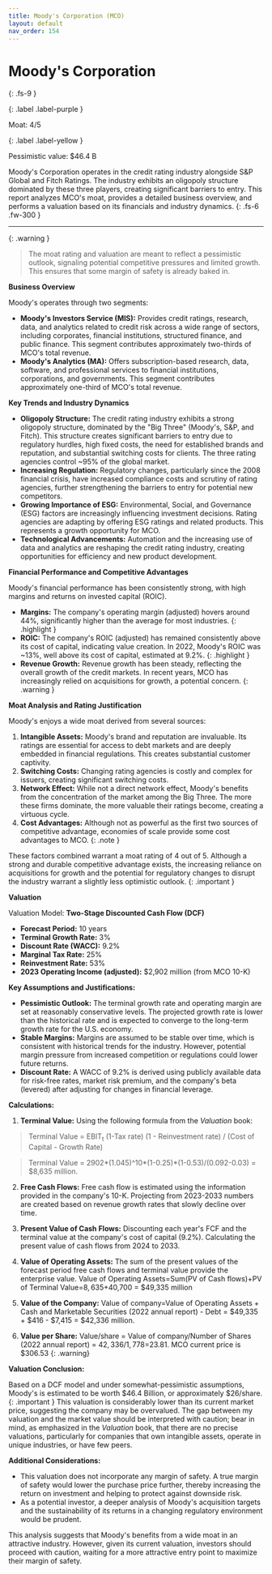 ```yaml
---
title: Moody's Corporation (MCO)
layout: default
nav_order: 154
---
```


# Moody's Corporation
{: .fs-9 }

{: .label .label-purple }

Moat: 4/5

{: .label .label-yellow }

Pessimistic value: $46.4 B

Moody's Corporation operates in the credit rating industry alongside S&P Global and Fitch Ratings. The industry exhibits an oligopoly structure dominated by these three players, creating significant barriers to entry. This report analyzes MCO's moat, provides a detailed business overview, and performs a valuation based on its financials and industry dynamics.
{: .fs-6 .fw-300 }

---

{: .warning } 
>The moat rating and valuation are meant to reflect a pessimistic outlook, signaling potential competitive pressures and limited growth. This ensures that some margin of safety is already baked in.


**Business Overview**

Moody's operates through two segments:

* **Moody's Investors Service (MIS):** Provides credit ratings, research, data, and analytics related to credit risk across a wide range of sectors, including corporates, financial institutions, structured finance, and public finance. This segment contributes approximately two-thirds of MCO's total revenue.
* **Moody's Analytics (MA):** Offers subscription-based research, data, software, and professional services to financial institutions, corporations, and governments. This segment contributes approximately one-third of MCO's total revenue.

**Key Trends and Industry Dynamics**

* **Oligopoly Structure:**  The credit rating industry exhibits a strong oligopoly structure, dominated by the "Big Three" (Moody's, S&P, and Fitch). This structure creates significant barriers to entry due to regulatory hurdles, high fixed costs, the need for established brands and reputation, and substantial switching costs for clients. The three rating agencies control ~95% of the global market.
* **Increasing Regulation:** Regulatory changes, particularly since the 2008 financial crisis, have increased compliance costs and scrutiny of rating agencies, further strengthening the barriers to entry for potential new competitors.
* **Growing Importance of ESG:** Environmental, Social, and Governance (ESG) factors are increasingly influencing investment decisions.  Rating agencies are adapting by offering ESG ratings and related products. This represents a growth opportunity for MCO.
* **Technological Advancements:**  Automation and the increasing use of data and analytics are reshaping the credit rating industry, creating opportunities for efficiency and new product development.

**Financial Performance and Competitive Advantages**

Moody's financial performance has been consistently strong, with high margins and returns on invested capital (ROIC).  

* **Margins:** The company's operating margin (adjusted) hovers around 44%, significantly higher than the average for most industries.  {: .highlight }
* **ROIC:** The company's ROIC (adjusted) has remained consistently above its cost of capital, indicating value creation.  In 2022, Moody's ROIC was ~13%, well above its cost of capital, estimated at 9.2%. {: .highlight }
* **Revenue Growth:**  Revenue growth has been steady, reflecting the overall growth of the credit markets. In recent years, MCO has increasingly relied on acquisitions for growth, a potential concern. {: .warning }

**Moat Analysis and Rating Justification**

Moody's enjoys a wide moat derived from several sources:

1. **Intangible Assets:**  Moody's brand and reputation are invaluable.  Its ratings are essential for access to debt markets and are deeply embedded in financial regulations.  This creates substantial customer captivity.
2. **Switching Costs:**  Changing rating agencies is costly and complex for issuers, creating significant switching costs.  
3. **Network Effect:** While not a direct network effect, Moody's benefits from the concentration of the market among the Big Three.  The more these firms dominate, the more valuable their ratings become, creating a virtuous cycle.
4. **Cost Advantages:** Although not as powerful as the first two sources of competitive advantage, economies of scale provide some cost advantages to MCO. {: .note }

These factors combined warrant a moat rating of 4 out of 5. Although a strong and durable competitive advantage exists, the increasing reliance on acquisitions for growth and the potential for regulatory changes to disrupt the industry warrant a slightly less optimistic outlook. {: .important }

**Valuation**

Valuation Model:  **Two-Stage Discounted Cash Flow (DCF)**

* **Forecast Period:** 10 years
* **Terminal Growth Rate:** 3%
* **Discount Rate (WACC):** 9.2%
* **Marginal Tax Rate:** 25%
* **Reinvestment Rate:**  53%
* **2023 Operating Income (adjusted):** $2,902 million (from MCO 10-K)

**Key Assumptions and Justifications:**

* **Pessimistic Outlook:** The terminal growth rate and operating margin are set at reasonably conservative levels. The projected growth rate is lower than the historical rate and is expected to converge to the long-term growth rate for the U.S. economy.
* **Stable Margins:** Margins are assumed to be stable over time, which is consistent with historical trends for the industry. However, potential margin pressure from increased competition or regulations could lower future returns.
* **Discount Rate:** A WACC of 9.2% is derived using publicly available data for risk-free rates, market risk premium, and the company's beta (levered) after adjusting for changes in financial leverage. 

**Calculations:**
1. **Terminal Value:**  Using the following formula from the *Valuation* book:
>Terminal Value = EBIT<sub>t</sub> (1-Tax rate) (1 - Reinvestment rate) / (Cost of Capital - Growth Rate)

> Terminal Value = 2902*(1.045)^10*(1-0.25)*(1-0.53)/(0.092-0.03) = $8,635 million.

2. **Free Cash Flows:** Free cash flow is estimated using the information provided in the company's 10-K. Projecting from 2023-2033 numbers are created based on revenue growth rates that slowly decline over time.

3. **Present Value of Cash Flows:** Discounting each year's FCF and the terminal value at the company's cost of capital (9.2%). Calculating the present value of cash flows from 2024 to 2033.


4. **Value of Operating Assets:** The sum of the present values of the forecast period free cash flows and terminal value provide the enterprise value. Value of Operating Assets=Sum(PV of Cash flows)+PV of Terminal Value=$8,635+$40,700 = $49,335 million

5. **Value of the Company:** Value of company=Value of Operating Assets + Cash and Marketable Securities (2022 annual report) - Debt = $49,335 + $416 - $7,415 = $42,336 million. 

6. **Value per Share:** Value/share = Value of company/Number of Shares (2022 annual report) = $42,336/1,778=$23.81.  MCO current price is $306.53 {: .warning}

**Valuation Conclusion:**

Based on a DCF model and under somewhat-pessimistic assumptions, Moody's is estimated to be worth \$46.4 Billion, or approximately $26/share. {: .important } This valuation is considerably lower than its current market price, suggesting the company may be overvalued.  The gap between my valuation and the market value should be interpreted with caution; bear in mind, as emphasized in the *Valuation* book, that there are no precise valuations, particularly for companies that own intangible assets, operate in unique industries, or have few peers.

**Additional Considerations:**

* This valuation does not incorporate any margin of safety.  A true margin of safety would lower the purchase price further, thereby increasing the return on investment and helping to protect against downside risk.
* As a potential investor, a deeper analysis of Moody's acquisition targets and the sustainability of its returns in a changing regulatory environment would be prudent.


This analysis suggests that Moody's benefits from a wide moat in an attractive industry.  However, given its current valuation, investors should proceed with caution, waiting for a more attractive entry point to maximize their margin of safety.
